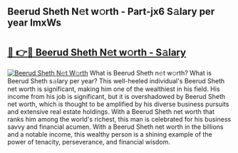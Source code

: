 ## Beerud Sheth N𝚎t w𝚘rth - Part-jx6 S𝚊lary per year lmxWs

# <h2><a href="http://gc55mdy.nevu.top/?p=Beerud+Sheth">🔗 👉🔴 Beerud Sheth N𝚎t w𝚘rth - S𝚊lary</a></h2>

[![Beerud Sheth N𝚎t W𝚘rth](https://i.imgur.com/Oavwk0R.jpeg)](http://gc55mdy.nevu.top/?p=Beerud+Sheth)
What is Beerud Sheth n𝚎t w𝚘rth? What is Beerud Sheth s𝚊lary per year?
This well-heeled individual's Beerud Sheth net worth is significant, making him one of the wealthiest in his field. His income from his job is significant, but it is overshadowed by Beerud Sheth net worth, which is thought to be amplified by his diverse business pursuits and extensive real estate holdings. With a Beerud Sheth net worth that ranks him among the world's richest, this man is celebrated for his business savvy and financial acumen. With a Beerud Sheth net worth in the billions and a notable income, this wealthy person is a shining example of the power of tenacity, perseverance, and financial wisdom.

